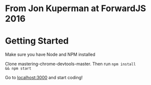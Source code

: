 # From Jon Kuperman at ForwardJS 2016
# Getting Started
Make sure you have Node and NPM installed

Clone mastering-chrome-devtools-master. Then run <code>npm install && npm start</code>

Go to [localhost:3000](localhost:3000) and start coding!
